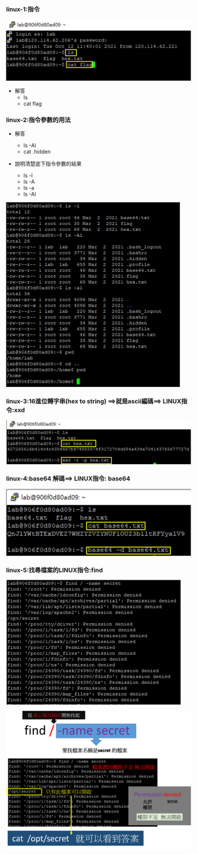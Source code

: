 ### linux-1:指令

![linux-1.png](linux-1.png)
- 解答
  - ls 
  - cat flag

### linux-2:指令參數的用法

- 解答
  - ls -Al
  - cat .hidden
   
- 說明清楚底下指令參數的結果
  - ls -l
  - ls -A
  - ls -a
  - ls -Al 

![linux-2.png](linux-2.png)

### linux-3:16進位轉字串(hex to string) ==>就是ascii編碼==> LINUX指令:xxd

![linux-3.png](linux-3.png)


### linux-4:base64 解碼==> LINUX指令: base64

![linux-4.png](linux-4.png)

### linux-5:找尋檔案的LINUX指令:find

![linux-5.png](linux-5.png)

![linux-5(new).png](linux-5(new).png)

